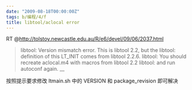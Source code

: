 ```yaml
---
date: "2009-08-18T00:00:00Z"
tags: b/编程/4/f
title: libtool/aclocal error
---
```


RT @<http://tolstoy.newcastle.edu.au/R/e6/devel/09/06/2037.html>

> libtool: Version mismatch error. This is libtool 2.2, but the
> libtool: definition of this LT_INIT comes from libtool 2.2.6.
> libtool: You should recreate aclocal.m4 with macros from libtool 2.2
> libtool: and run autoconf again. __

按照提示要求修改 ltmain.sh 中的 VERSION 和 package_revision 即可解决
